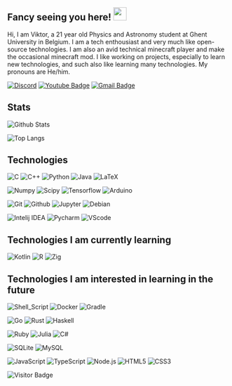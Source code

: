 ## Fancy seeing you here! <img src="https://raw.githubusercontent.com/aemmadi/aemmadi/master/wave.gif" width="30px">
Hi, I am Viktor, a 21 year old Physics and Astronomy student at Ghent University in Belgium. I am a tech enthousiast and very much like open-source technologies. I am also an avid technical minecraft player and make the occasional minecraft mod. I like working on projects, especially to learn new technologies, and such also like learning many technologies. My pronouns are He/him.

[![Discord](https://img.shields.io/badge/-Join-7289DA?style=flat-square&logo=Discord&logoColor=white)](https://discord.gg/Vrs7dV5)
[![Youtube Badge](https://img.shields.io/badge/-Viktor40-darkred?style=flat-square&logo=youtube&logoColor=white&link=https://www.youtube.com/c/Viktor40)](https://www.youtube.com/c/Viktor40)
[![Gmail Badge](https://img.shields.io/badge/-viktorvn40@gmail.com-c14438?style=flat-square&logo=Gmail&logoColor=white&link=mailto:viktorvn40@gmail.com)](mailto:viktorvn40@gmail.com)

## Stats

![Github Stats](https://github-readme-stats.vercel.app/api?username=Viktor40&count_private=true&show_icons=true&include_all_commits=true&theme=radical)

![Top Langs](https://github-readme-stats.vercel.app/api/top-langs/?username=Viktor40&hide=jupyter%20notebook&theme=radical)

## Technologies

![C](https://img.shields.io/badge/C-83a598?style=for-the-badge&logo=c&logoColor=white)
![C++](https://img.shields.io/badge/C%2B%2B-00599C?style=for-the-badge&logo=c%2B%2B&logoColor=white)
![Python](https://img.shields.io/badge/Python-14354C?style=for-the-badge&logo=python&logoColor=white)
![Java](https://img.shields.io/badge/Java-d65d0e?style=for-the-badge&logo=java&logoColor=white)
![LaTeX](https://img.shields.io/badge/LaTeX-008876?style=for-the-badge&logo=LaTeX&logoColor=white)

![Numpy](https://img.shields.io/badge/Numpy-00d2ff?style=for-the-badge&logo=Numpy&logoColor=white)
![Scipy](https://img.shields.io/badge/Scipy-134dae?style=for-the-badge&logo=Scipy&logoColor=white)
![Tensorflow](https://img.shields.io/badge/Tensorflow-d4870a?style=for-the-badge&logo=Tensorflow&logoColor=white)
![Arduino](https://img.shields.io/badge/Arduino-389b95?style=for-the-badge&logo=Arduino&logoColor=white)

![Git](https://img.shields.io/badge/Git-orange?style=for-the-badge&logo=Git&logoColor=white)
![Github](https://img.shields.io/badge/Github-gray?style=for-the-badge&logo=Github&logoColor=white)
![Jupyter](https://img.shields.io/badge/Jupyter%20Notebook-F37626?style=for-the-badge&logo=Jupyter&logoColor=white)
![Debian](https://img.shields.io/badge/Debian-ff5bf9?style=for-the-badge&logo=Debian&logoColor=white)

![Intelij IDEA](https://img.shields.io/badge/Intelij-ff0066?style=for-the-badge&logo=IntelliJ-IDEA&logoColor=white)
![Pycharm](https://img.shields.io/badge/Pycharm-5ae000?style=for-the-badge&logo=Pycharm&logoColor=white)
![VScode](https://img.shields.io/badge/VScode-0084e0?style=for-the-badge&logo=visualstudiocode&logoColor=white)

## Technologies I am currently learning

![Kotlin](https://img.shields.io/badge/Kotlin-E37456?style=for-the-badge&logo=Kotlin&logoColor=white)
![R](https://img.shields.io/badge/R-blue?style=for-the-badge&logo=R&logoColor=white)
![Zig](https://img.shields.io/badge/Zig-f7a41d?style=for-the-badge&logo=zig&logoColor=white)


## Technologies I am interested in learning in the future

![Shell_Script](https://img.shields.io/badge/Shell_Script-121011?style=for-the-badge&logo=gnu-bash&logoColor=white)
![Docker](https://img.shields.io/badge/Docker-2CA5E0?style=for-the-badge&logo=docker&logoColor=white)
![Gradle](https://img.shields.io/badge/Gradle-0abfac?style=for-the-badge&logo=gradle&logoColor=white)

![Go](https://img.shields.io/badge/Go-00ADD8?style=for-the-badge&logo=go&logoColor=white)
![Rust](https://img.shields.io/badge/Rust-262626?style=for-the-badge&logo=rust&logoColor=white)
![Haskell](https://img.shields.io/badge/Haskell-b45bff?style=for-the-badge&logo=Haskell&logoColor=white)

![Ruby](https://img.shields.io/badge/Ruby-ff007e?style=for-the-badge&logo=Ruby&logoColor=white)
![Julia](https://img.shields.io/badge/Julia-purple?style=for-the-badge&logo=julia&logoColor=white)
![C#](https://img.shields.io/badge/C%23-8124d8?style=for-the-badge&logo=CSharp&logoColor=white)

![SQLite](https://img.shields.io/badge/SQLite-033851?style=for-the-badge&logo=SQLite&logoColor=white)
![MySQL](https://img.shields.io/badge/MySQL-3e03ff?style=for-the-badge&logo=MySQL&logoColor=white)

![JavaScript](https://img.shields.io/badge/JavaScript-F7DF1E?style=for-the-badge&logo=javascript&logoColor=white)
![TypeScript](https://img.shields.io/badge/TypeScript-green?style=for-the-badge&logo=TypeScript&logoColor=white)
![Node.js](https://img.shields.io/badge/Node.js-43853D?style=for-the-badge&logo=node.js&logoColor=white)
![HTML5](https://img.shields.io/badge/HTML5-E34F26?style=for-the-badge&logo=html5&logoColor=white)
![CSS3](https://img.shields.io/badge/CSS3-1572B6?style=for-the-badge&logo=css3)



![Visitor Badge](https://visitor-badge.laobi.icu/badge?page_id=Viktor40.Viktor40)
